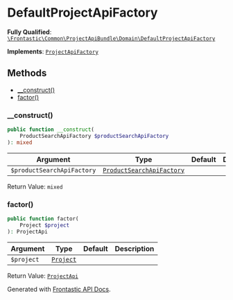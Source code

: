 #  DefaultProjectApiFactory

**Fully Qualified**: [`\Frontastic\Common\ProjectApiBundle\Domain\DefaultProjectApiFactory`](../../../../src/php/ProjectApiBundle/Domain/DefaultProjectApiFactory.php)

**Implements**: [`ProjectApiFactory`](ProjectApiFactory.md)

## Methods

* [__construct()](#__construct)
* [factor()](#factor)

### __construct()

```php
public function __construct(
    ProductSearchApiFactory $productSearchApiFactory
): mixed
```

Argument|Type|Default|Description
--------|----|-------|-----------
`$productSearchApiFactory`|[`ProductSearchApiFactory`](../../ProductSearchApiBundle/Domain/ProductSearchApiFactory.md)||

Return Value: `mixed`

### factor()

```php
public function factor(
    Project $project
): ProjectApi
```

Argument|Type|Default|Description
--------|----|-------|-----------
`$project`|[`Project`](../../ReplicatorBundle/Domain/Project.md)||

Return Value: [`ProjectApi`](ProjectApi.md)

Generated with [Frontastic API Docs](https://github.com/FrontasticGmbH/apidocs).
